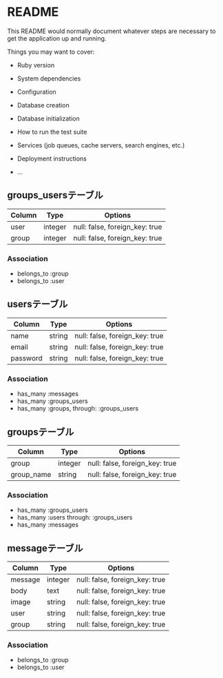 # README

This README would normally document whatever steps are necessary to get the
application up and running.

Things you may want to cover:

* Ruby version

* System dependencies

* Configuration

* Database creation

* Database initialization

* How to run the test suite

* Services (job queues, cache servers, search engines, etc.)

* Deployment instructions

* ...

## groups_usersテーブル

|Column|Type|Options|
|------|----|-------|
|user|integer|null: false, foreign_key: true|
|group|integer|null: false, foreign_key: true|

### Association
- belongs_to :group
- belongs_to :user

## usersテーブル

|Column|Type|Options|
|------|----|-------|
|name|string|null: false, foreign_key: true|
|email|string|null: false, foreign_key: true|
|password|string|null: false, foreign_key: true|

### Association
- has_many :messages
- has_many :groups_users
- has_many :groups, through: :groups_users

## groupsテーブル

|Column|Type|Options|
|------|----|-------|
|group|integer|null: false, foreign_key: true|
|group_name|string|null: false, foreign_key: true|

### Association
- has_many :groups_users
- has_many :users through: :groups_users
- has_many :messages

## messageテーブル

|Column|Type|Options|
|------|----|-------|
|message|integer|null: false, foreign_key: true|
|body|text|null: false, foreign_key: true|
|image|string|null: false, foreign_key: true|
|user|string|null: false, foreign_key: true|
|group|string|null: false, foreign_key: true|


### Association
- belongs_to :group
- belongs_to :user
